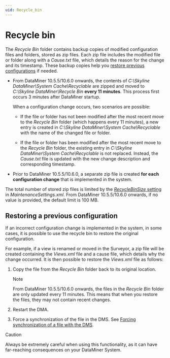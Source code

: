 ```yaml
---
uid: Recycle_bin
---
```


# Recycle bin

The *Recycle Bin* folder contains backup copies of modified configuration files and folders, stored as zip files. Each zip file includes the modified file or folder along with a *Cause.txt* file, which details the reason for the change and its timestamp. These backup copies help you [restore previous configurations](#restoring-a-previous-configuration) if needed.

- From DataMiner 10.5.5/10.6.0 onwards, the contents of *C:\Skyline DataMiner\System Cache\Recyclable* are zipped and moved to *C:\Skyline DataMiner\Recycle Bin* **every 11 minutes**. This process first occurs 3 minutes after DataMiner startup.

  When a configuration change occurs, two scenarios are possible:

  - If the file or folder has not been modified after the most recent move to the *Recycle Bin* folder (which happens every 11 minutes), a new entry is created in *C:\Skyline DataMiner\System Cache\Recyclable* with the name of the changed file or folder.

  - If the file or folder has been modified after the most recent move to the *Recycle Bin* folder, the existing entry in *C:\Skyline DataMiner\System Cache\Recyclable* is not replaced. Instead, the *Cause.txt* file is updated with the new change description and corresponding timestamp.

- Prior to DataMiner 10.5.5/10.6.0, a separate zip file is created **for each configuration change** that is implemented in the system.

The total number of stored zip files is limited by the [*RecycleBinSize* setting](xref:MaintenanceSettings_xml#recyclebinsize) in *MaintenanceSettings.xml*. From DataMiner 10.5.5/10.6.0 onwards<!--RN 40565-->, if no value is provided, the default limit is 100 MB.

## Restoring a previous configuration

If an incorrect configuration change is implemented in the system, in some cases, it is possible to use the recycle bin to restore the original configuration.

For example, if a view is renamed or moved in the Surveyor, a zip file will be created containing the *Views.xml* file and a cause file, which details why the change occurred. It is then possible to restore the *Views.xml* file as follows:

1. Copy the file from the *Recycle Bin* folder back to its original location.

   > [!NOTE]
   > From DataMiner 10.5.5/10.6.0 onwards<!--RN 40565-->, the files in the *Recycle Bin* folder are only updated every 11 minutes. This means that when you restore the files, they may not contain recent changes.

1. Restart the DMA.

1. Force a synchronization of the file in the DMS. See [Forcing synchronization of a file with the DMS](xref:Synchronizing_data_between_DataMiner_Agents#forcing-synchronization-of-a-file-with-the-dms).

> [!CAUTION]
> Always be extremely careful when using this functionality, as it can have far-reaching consequences on your DataMiner System.
